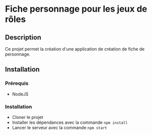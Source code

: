 # Fiche personnage pour les jeux de rôles

## Description

Ce projet permet la création d'une application de création de fiche de personnage.

## Installation

### Prérequis	

* NodeJS

### Installation

* Cloner le projet
* Installer les dépendances avec la commande `npm install`
* Lancer le serveur avec la commande `npm start`

